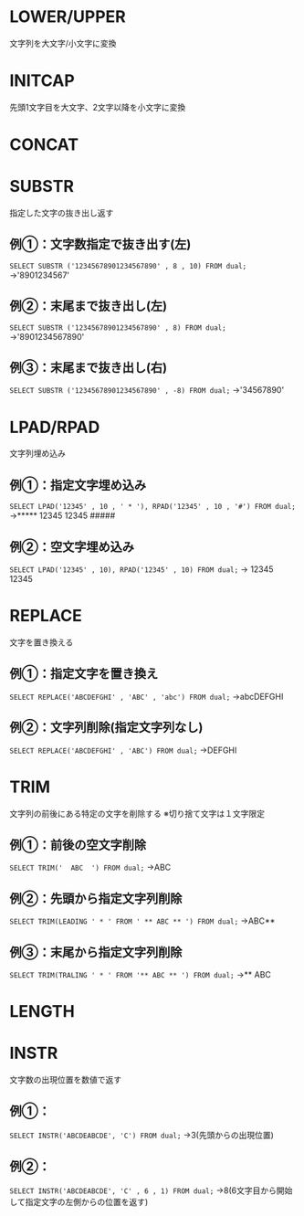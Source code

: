 # LOWER/UPPER
文字列を大文字/小文字に変換
# INITCAP
先頭1文字目を大文字、2文字以降を小文字に変換
# CONCAT
# SUBSTR
指定した文字の抜き出し返す
## 例①：文字数指定で抜き出す(左)
`SELECT SUBSTR ('12345678901234567890' , 8 , 10) FROM dual;`
→'8901234567'
## 例②：末尾まで抜き出し(左)
`SELECT SUBSTR ('12345678901234567890' , 8) FROM dual;`
→'8901234567890'
## 例③：末尾まで抜き出し(右)
`SELECT SUBSTR ('12345678901234567890' , -8) FROM dual;`
→'34567890'
# LPAD/RPAD
文字列埋め込み
## 例①：指定文字埋め込み
`SELECT LPAD('12345' , 10 , ' * '), RPAD('12345' , 10 , '#') FROM dual;`
→***** 12345 12345 ##### 
## 例②：空文字埋め込み
`SELECT LPAD('12345' , 10), RPAD('12345' , 10) FROM dual;`
→       12345 12345       
# REPLACE
文字を置き換える
## 例①：指定文字を置き換え
`SELECT REPLACE('ABCDEFGHI' , 'ABC' , 'abc') FROM dual;`
→abcDEFGHI
## 例②：文字列削除(指定文字列なし)
`SELECT REPLACE('ABCDEFGHI' , 'ABC') FROM dual;`
→DEFGHI
# TRIM
文字列の前後にある特定の文字を削除する
※切り捨て文字は１文字限定
## 例①：前後の空文字削除
`SELECT TRIM('  ABC  ') FROM dual;`
→ABC
## 例②：先頭から指定文字列削除
`SELECT TRIM(LEADING ' * ' FROM ' ** ABC ** ') FROM dual;`
→ABC**
## 例③：末尾から指定文字列削除
`SELECT TRIM(TRALING ' * ' FROM '** ABC ** ') FROM dual;`
→** ABC
# LENGTH
# INSTR
文字数の出現位置を数値で返す
## 例①：
`SELECT INSTR('ABCDEABCDE', 'C') FROM dual;`
→3(先頭からの出現位置)
## 例②：
`SELECT INSTR('ABCDEABCDE', 'C' , 6 , 1) FROM dual;`
→8(6文字目から開始して指定文字の左側からの位置を返す)